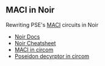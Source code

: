 ## MACI in Noir

Rewriting PSE's [MACI](https://github.com/privacy-scaling-explorations/maci) circuits in Noir

- [Noir Docs](https://noir-lang.org/) 
- [Noir Cheatsheet](/CHEATSHEET.md) 
- [MACI in circom](https://github.com/privacy-scaling-explorations/maci/tree/master/circuits/circom) 
- [Poseidon decyrptor in circom](https://github.com/weijiekoh/circomlib/blob/feat/poseidon-encryption/circuits/poseidon.circom#L110)


